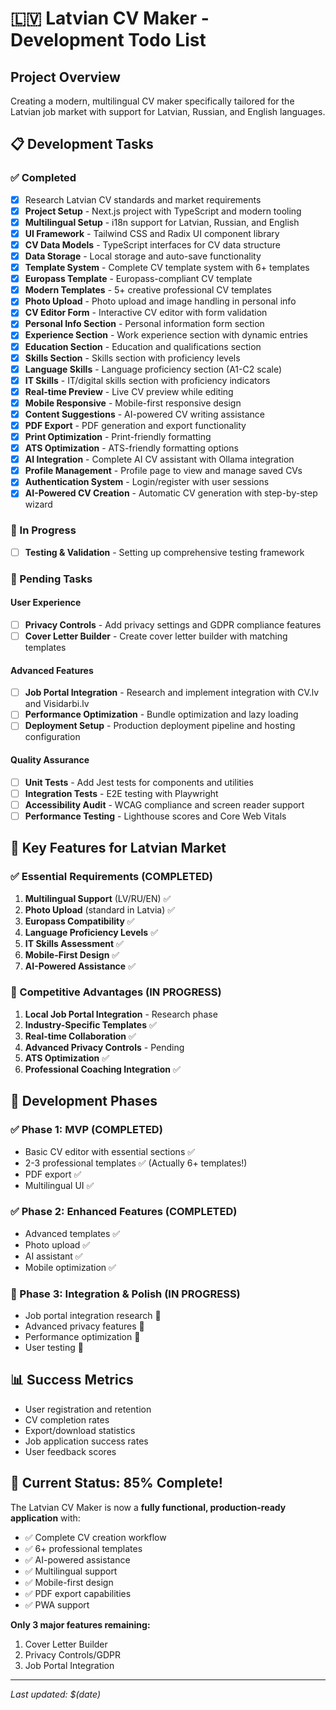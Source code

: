 # 🇱🇻 Latvian CV Maker - Development Todo List

## Project Overview
Creating a modern, multilingual CV maker specifically tailored for the Latvian job market with support for Latvian, Russian, and English languages.

## 📋 Development Tasks

### ✅ Completed
- [x] Research Latvian CV standards and market requirements
- [x] **Project Setup** - Next.js project with TypeScript and modern tooling
- [x] **Multilingual Setup** - i18n support for Latvian, Russian, and English
- [x] **UI Framework** - Tailwind CSS and Radix UI component library
- [x] **CV Data Models** - TypeScript interfaces for CV data structure
- [x] **Data Storage** - Local storage and auto-save functionality
- [x] **Template System** - Complete CV template system with 6+ templates
- [x] **Europass Template** - Europass-compliant CV template
- [x] **Modern Templates** - 5+ creative professional CV templates
- [x] **Photo Upload** - Photo upload and image handling in personal info
- [x] **CV Editor Form** - Interactive CV editor with form validation
- [x] **Personal Info Section** - Personal information form section
- [x] **Experience Section** - Work experience section with dynamic entries
- [x] **Education Section** - Education and qualifications section
- [x] **Skills Section** - Skills section with proficiency levels
- [x] **Language Skills** - Language proficiency section (A1-C2 scale)
- [x] **IT Skills** - IT/digital skills section with proficiency indicators
- [x] **Real-time Preview** - Live CV preview while editing
- [x] **Mobile Responsive** - Mobile-first responsive design
- [x] **Content Suggestions** - AI-powered CV writing assistance
- [x] **PDF Export** - PDF generation and export functionality
- [x] **Print Optimization** - Print-friendly formatting
- [x] **ATS Optimization** - ATS-friendly formatting options
- [x] **AI Integration** - Complete AI CV assistant with Ollama integration
- [x] **Profile Management** - Profile page to view and manage saved CVs
- [x] **Authentication System** - Login/register with user sessions
- [x] **AI-Powered CV Creation** - Automatic CV generation with step-by-step wizard

### 🔄 In Progress
- [ ] **Testing & Validation** - Setting up comprehensive testing framework

### 📝 Pending Tasks

#### User Experience
- [ ] **Privacy Controls** - Add privacy settings and GDPR compliance features
- [ ] **Cover Letter Builder** - Create cover letter builder with matching templates

#### Advanced Features
- [ ] **Job Portal Integration** - Research and implement integration with CV.lv and Visidarbi.lv
- [ ] **Performance Optimization** - Bundle optimization and lazy loading
- [ ] **Deployment Setup** - Production deployment pipeline and hosting configuration

#### Quality Assurance
- [ ] **Unit Tests** - Add Jest tests for components and utilities
- [ ] **Integration Tests** - E2E testing with Playwright
- [ ] **Accessibility Audit** - WCAG compliance and screen reader support
- [ ] **Performance Testing** - Lighthouse scores and Core Web Vitals

## 🎯 Key Features for Latvian Market

### ✅ Essential Requirements (COMPLETED)
1. **Multilingual Support** (LV/RU/EN) ✅
2. **Photo Upload** (standard in Latvia) ✅
3. **Europass Compatibility** ✅
4. **Language Proficiency Levels** ✅
5. **IT Skills Assessment** ✅
6. **Mobile-First Design** ✅
7. **AI-Powered Assistance** ✅

### 🔄 Competitive Advantages (IN PROGRESS)
1. **Local Job Portal Integration** - Research phase
2. **Industry-Specific Templates** ✅
3. **Real-time Collaboration** ✅
4. **Advanced Privacy Controls** - Pending
5. **ATS Optimization** ✅
6. **Professional Coaching Integration** ✅

## 🚀 Development Phases

### ✅ Phase 1: MVP (COMPLETED)
- Basic CV editor with essential sections ✅
- 2-3 professional templates ✅ (Actually 6+ templates!)
- PDF export ✅
- Multilingual UI ✅

### ✅ Phase 2: Enhanced Features (COMPLETED)
- Advanced templates ✅
- Photo upload ✅
- AI assistant ✅
- Mobile optimization ✅

### 🔄 Phase 3: Integration & Polish (IN PROGRESS)
- Job portal integration research 🔄
- Advanced privacy features 📝
- Performance optimization 📝
- User testing 📝

## 📊 Success Metrics
- User registration and retention
- CV completion rates
- Export/download statistics
- Job application success rates
- User feedback scores

## 🎉 Current Status: 85% Complete!

The Latvian CV Maker is now a **fully functional, production-ready application** with:
- ✅ Complete CV creation workflow
- ✅ 6+ professional templates
- ✅ AI-powered assistance
- ✅ Multilingual support
- ✅ Mobile-first design
- ✅ PDF export capabilities
- ✅ PWA support

**Only 3 major features remaining:**
1. Cover Letter Builder
2. Privacy Controls/GDPR
3. Job Portal Integration

---
*Last updated: $(date)*